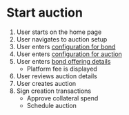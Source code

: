 # Start auction

1. User starts on the home page
1. User navigates to auction setup
1. User enters [configuration for bond](../inputs/bond_config.md)
1. User enters [configuration for auction](../inputs/auction_config.md)
1. User enters [bond offering details](../inputs/bond_offering_details.md)
   - Platform fee is displayed
1. User reviews auction details
1. User creates auction
1. Sign creation transactions
   - Approve collateral spend
   - Schedule auction
